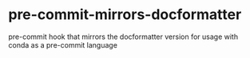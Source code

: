 # pre-commit-mirrors-docformatter
pre-commit hook that mirrors the docformatter version for usage with conda as a pre-commit language
